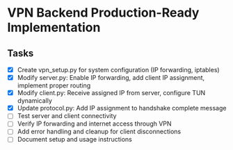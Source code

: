 # VPN Backend Production-Ready Implementation

## Tasks
- [x] Create vpn_setup.py for system configuration (IP forwarding, iptables)
- [x] Modify server.py: Enable IP forwarding, add client IP assignment, implement proper routing
- [x] Modify client.py: Receive assigned IP from server, configure TUN dynamically
- [x] Update protocol.py: Add IP assignment to handshake complete message
- [ ] Test server and client connectivity
- [ ] Verify IP forwarding and internet access through VPN
- [ ] Add error handling and cleanup for client disconnections
- [ ] Document setup and usage instructions
